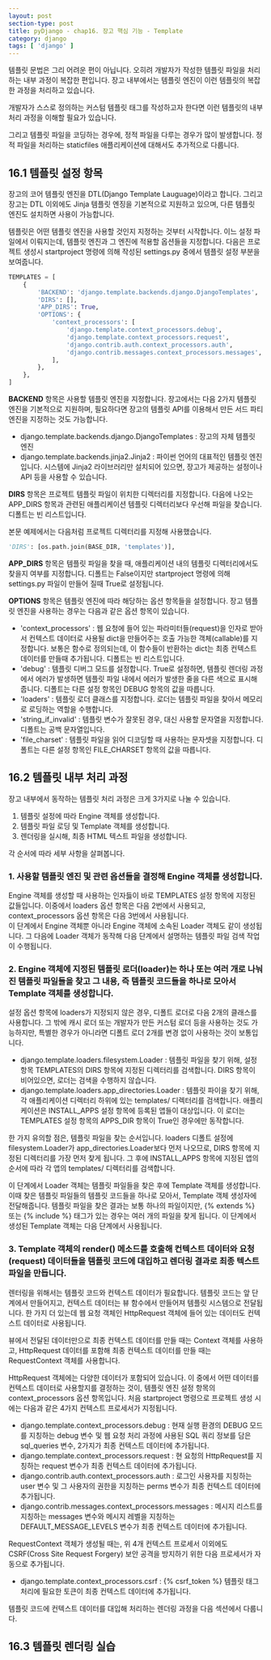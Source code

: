 ```yaml
---
layout: post
section-type: post
title: pyDjango - chap16. 장고 핵심 기능 - Template
category: django
tags: [ 'django' ]
---
```

템플릿 문법은 그리 어려운 편이 아닙니다. 오히려 개발자가 작성한 템플릿 파일을 처리하는 내부 과정이 복잡한 편입니다. 장고 내부에서는 템플릿 엔진이 이런 템플릿의 복잡한 과정을 처리하고 있습니다.  

개발자가 스스로 정의하는 커스텀 템플릿 태그를 작성하고자 한다면 이런 템플릿의 내부 처리 과정을 이해할 필요가 있습니다.  

그리고 템플릿 파일을 코딩하는 경우에, 정적 파일을 다루는 경우가 많이 발생합니다. 정적 파일을 처리하는 staticfiles 애플리케이션에 대해서도 추가적으로 다룹니다.

## 16.1 템플릿 설정 항목
장고의 코어 템플릿 엔진을 DTL(Django Template Lauguage)이라고 합니다. 그리고 장고는 DTL 이외에도 Jinja 템플릿 엔징을 기본적으로 지원하고 있으며, 다른 템플릿 엔진도 설치하면 사용이 가능합니다.  

템플릿은 어떤 템플릿 엔진을 사용할 것인지 지정하는 것부터 시작합니다. 이느 설정 파일에서 이뤄지는데, 템플릿 엔진과 그 엔진에 적용할 옵션들을 지정합니다. 다음은 프로젝트 생성시 startproject 명령에 의해 작성된 settings.py 중에서 템플릿 설정 부분을 보여줍니다.

```python
TEMPLATES = [
    {
        'BACKEND': 'django.template.backends.django.DjangoTemplates',
        'DIRS': [],
        'APP_DIRS': True,
        'OPTIONS': {
            'context_processors': [
                'django.template.context_processors.debug',
                'django.template.context_processors.request',
                'django.contrib.auth.context_processors.auth',
                'django.contrib.messages.context_processors.messages',
            ],
        },
    },
]
```

**BACKEND** 항목은 사용할 템플릿 엔진을 지정합니다. 장고에서는 다음 2가지 템플릿 엔진을 기본적으로 지원하며, 필요하다면 장고의 템플릿 API를 이용해서 만든 서드 파티 엔진을 지정하는 것도 가능합니다.

- django.template.backends.django.DjangoTemplates : 장고의 자체 템플릿 엔진
- django.template.backends.jinja2.Jinja2 : 파이썬 언어의 대표적인 템플릿 엔진입니다. 시스템에 Jinja2 라이브러리만 설치되어 있으면, 장고가 제공하는 설정이나 API 등을 사용할 수 있습니다.

**DIRS** 항목은 프로젝트 템플릿 파일이 위치한 디렉터리를 지정합니다. 다음에 나오는 APP_DIRS 항목과 관련된 애플리케이션 템플릿 디렉터리보다 우선해 파일을 찾습니다. 디폴트는 빈 리스트입니다.

본문 예제에서는 다음처럼 프로젝트 디렉터리를 지정해 사용했습니다.

```python
'DIRS': [os.path.join(BASE_DIR, 'templates')],
```

**APP_DIRS** 항목은 템플릿 파일을 찾을 때, 애플리케이션 내의 템플릿 디렉터리에서도 찾을지 여부를 지정합니다. 디폴트는 False이지만 startproject 명령에 의해 settings.py 파일이 만들어 질때 True로 설정됩니다.  

**OPTIONS** 항목은 템플릿 엔진에 따라 해당하는 옵션 항목들을 설정합니다. 장고 템플릿 엔진을 사용하는 경우는 다음과 같은 옵션 항목이 있습니다.

- 'context_processors' : 웹 요청에 들어 있는 파라미터들(request)을 인자로 받아서 컨텍스트 데이터로 사용될 dict을 만들어주는 호출 가능한 객체(callable)를 지정합니다. 보통은 함수로 정의되는데, 이 함수들이 반환하는 dict는 최종 컨텍스트 데이터를 만들때  추가됩니다. 디폴트는 빈 리스트입니다.
- 'debug' : 템플릿 디버그 모드를 설정합니다. True로 설정하면, 템플릿 렌더링 과정에서 에러가 발생하면 템플릿 파일 내에서 에러가 발생한 줄을 다른 색으로 표시해줍니다. 디폴트는 다른 설정 항목인 DEBUG 항목의 값을 따릅니다.
- 'loaders' : 템플릿 로더 클래스를 지정합니다. 로더는 템플릿 파일을 찾아서 메모리로 로딩하는 역할을 수행합니다.
- 'string_if_invalid' : 템플릿 변수가 잘못된 경우, 대신 사용할 문자열을 지정합니다. 디폴트는 공백 문자열입니다.
- 'file_charset' : 템플릿 파일을 읽어 디코딩할 때 사용하는 문자셋을 지정합니다. 디폴트는 다른 설정 항목인 FILE_CHARSET 항목의 값을 따릅니다.

## 16.2 템플릿 내부 처리 과정
장고 내부에서 동작하는 템플릿 처리 과정은 크게 3가지로 나눌 수 있습니다.
1. 템플릿 설정에 따라 Engine 객체를 생성합니다.
2. 템플릿 파일 로딩 및 Template 객체를 생성합니다.
3. 렌더링을 실시해, 최종 HTML 텍스트 파일을 생성합니다.

각 순서에 따라 세부 사항을 살펴봅니다.

### 1. 사용할 템플릿 엔진 및 관련 옵션들을 결정해 Engine 객체를 생성합니다.
Engine 객체를 생성할 때 사용하는 인자듫이 바로 TEMPLATES 설정 항목에 지정된 값들입니다. 이중에서 loaders 옵션 항목은 다음 2번에서 사용되고, context_processors 옵션 항목은 다음 3번에서 사용됩니다.  
이 단계에서 Engine 객체뿐 아니라 Engine 객체에 소속된 Loader 객체도 같이 생성됩니다. 그 다음에 Loader 객체가 동작해 다음 단계에서 설명하는 템플릿 파일 검색 작업이 수행됩니다.

### 2. Engine 객체에 지정된 템플릿 로더(loader)는 하나 또는 여러 개로 나눠진 템플릿 파일들을 찾고 그 내용, 즉 템플릿 코드들을 하나로 모아서 Template 객체를 생성합니다.  
설정 옵션 항목에 loaders가 지정되지 않은 경우, 디폴트 로더로 다음 2개의 클래스를 사용합니다. 그 밖에 캐시 로더 또는 개발자가 만든 커스텀 로더 등을 사용하는 것도 가능하지만, 특별한 경우가 아니라면 디폴트 로더 2개를 변경 없이 사용하는 것이 보통입니다.

- django.template.loaders.filesystem.Loader : 템플릿 파일을 찾기 위해, 설정 항목 TEMPLATES의 DIRS 항목에 지정된 디렉터리를 검색합니다. DIRS 항목이 비어있으면, 로더는 검색을 수행하지 않습니다.
- django.template.loaders.app_directories.Loader : 템플릿 파이을 찾기 위해, 각 애플리케이션 디렉터리 하위에 있는 templates/ 디렉터리를 검색합니다. 애플리케이션은 INSTALL_APPS 설정 항목에 등록된 앱들이 대상입니다. 이 로더는 TEMPLATES 설정 항목의 APPS_DIR 항목이 True인 경우에만 동작합니다.

한 가지 유의할 점은, 템플릿 파일을 찾는 순서입니다. loaders 디폴트 설정에 filesystem.Loader가 app_directories.Loader보다 먼저 나오므로, DIRS 항목에 지정된 디렉터리를 가장 먼저 찾게 됩니다. 그 후에 INSTALL_APPS 항목에 지정된 앱의 순서에 따라 각 앱의 templates/ 디렉터리를 검색합니다.  

이 단계에서 Loader 객체는 템플릿 파일들을 찾은 후에 Template 객체를 생성합니다. 이때 찾은 템플릿 파일들의 템플릿 코드들을 하나로 모아서, Template 객체 생성자에 전달해줍니다. 템플릿 파일을 찾은 결과는 보통 하나의 파일이지만, {% extends %} 또는 {% include %} 태그가 있는 경우는 여러 개의 파일을 찾게 됩니다. 이 단계에서 생성된 Template 객체는 다음 단계에서 사용됩니다.

### 3. Template 객체의 render() 메소드를 호출해 컨텍스트 데이터와 요청(request) 데이터들을 템플릿 코드에 대입하고 렌더링 결과로 최종 텍스트 파일을 만듭니다.  
렌터링을 위해서는 템플릿 코드와 컨텍스트 데이터가 필요합니다. 템플릿 코드는 앞 단계에서 만들어지고, 컨텍스트 데이터는 뷰 함수에서 만들어져 템플릿 시스템으로 전달됩니다. 한 가지 더 있는데 웹 요청 객체인 HttpRequest 객체에 들어 있는 데이터도 컨텍스트 데이터로 사용됩니다.  

뷰에서 전달된 데이터만으로 최종 컨텍스트 데이터를 만들 때는 Context 객체를 사용하고, HttpRequest 데이터를 포함해 최종 컨텍스트 데이터를 만들 때는 RequestContext 객체를 사용합니다.  

HttpRequest 객체에는 다양한 데이터가 포함되어 있습니다. 이 중에서 어떤 데이터를 컨텍스트 데이터로 사용할지를 결정하는 것이, 템플릿 엔진 설정 항목의 context_processors 옵션 항목입니다. 처음 startproject 명령으로 프로젝트 생성 시에는 다음과 같은 4가지 컨텍스트 프로세서가 지정됩니다.

- django.template.context_processors.debug : 현재 실행 환경의 DEBUG 모드를 지칭하는 debug 변수 및 웹 요청 처리 과정에 사용된 SQL 쿼리 정보를 담은 sql_queries 변수, 2가지가 최종 컨텍스트 데이터에 추가됩니다.
- django.template.context_processors.request : 현 요청의 HttpRequest를 지칭하는 request 변수가 최종 컨텍스트 데이터에 추가됩니다.
- django.contrib.auth.context_processors.auth : 로그인 사용자를 지칭하는 user 변수 및 그 사용자의 권한을 지칭하는 perms 변수가 최종 컨텍스트 데이터에 추가됩니다.
- django.contrib.messages.context_processors.messages : 메시지 리스트를 지칭하는 messages 변수와 메시지 레벨을 지칭하는 DEFAULT_MESSAGE_LEVELS 변수가 최종 컨텍스트 데이터에 추가됩니다.

RequestContext 객체가 생성될 때는, 위 4개 컨텍스트 프로세서 이외에도 CSRF(Cross Site Request Forgery) 보안 공격을 방지하기 위한 다음 프로세서가 자동으로 추가됩니다.

- django.template.context_processors.csrf : {% csrf_token %} 템플릿 태그 처리에 필요한 토큰이 최종 컨텍스트 데이터에 추가됩니다.

템플릿 코드에 컨텍스트 데이터를 대입해 처리하는 렌더링 과정을 다음 섹션에서 다룹니다.

## 16.3 템플릿 렌더링 실습

